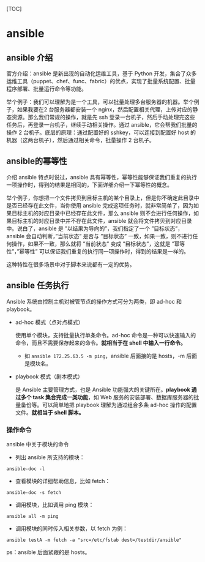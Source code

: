 [TOC]

# ansible

## ansible 介绍

官方介绍：ansible 是新出现的自动化运维工具，基于 Python 开发，集合了众多运维工具（puppet、chef、func、fabric）的优点，实现了批量系统配置、批量程序部署、批量运行命令等功能。

举个例子：我们可以理解为是一个工具，可以批量处理多台服务器的机器。举个例子，如果我要在2 台服务器都安装一个 nginx，然后配置相关代理，上传对应的静态资源。那么我们常规的操作，就是先 ssh 登录一台机子，然后手动处理完这些任务后，再登录一台机子，继续手动相关操作。通过 ansible，它会帮我们批量的操作 2 台机子。底层的原理：通过配置好的 sshkey，可以连接到配置好 host 的机器（这两台机子），然后通过相关命令，批量操作 2 台机子。

## ansible的幂等性

介绍 ansible 特点时说过，ansible 具有幂等性，幂等性能够保证我们重复的执行一项操作时，得到的结果是相同的，下面详细介绍一下幂等性的概念。

举个例子，你想把一个文件拷贝到目标主机的某个目录上，但是你不确定此目录中是否已经存在此文件，当你使用 ansible 完成这项任务时，就非常简单了，因为如果目标主机的对应目录中已经存在此文件，那么 ansible 则不会进行任何操作，如果目标主机的对应目录中并不存在此文件，ansible 就会将文件拷贝到对应目录中。说白了，ansible 是 ”以结果为导向的”，我们指定了一个 ”目标状态”，ansible 会自动判断，”当前状态” 是否与 ”目标状态” 一致，如果一致，则不进行任何操作，如果不一致，那么就将 ”当前状态” 变成 ”目标状态”，这就是 ”幂等性”，”幂等性” 可以保证我们重复的执行同一项操作时，得到的结果是一样的。

这种特性在很多场景中对于脚本来说都有一定的优势。

## ansible 任务执行

Ansible 系统由控制主机对被管节点的操作方式可分为两类，即 ad-hoc 和 playbook。

- ad-hoc 模式（点对点模式）

  使用单个模块，支持批量执行单条命令。ad-hoc 命令是一种可以快速输入的命令，而且不需要保存起来的命令。**就相当于在 shell 中输入一行命令。**

  - 如 `ansible 172.25.63.5 -m ping`，ansible 后面接的是 hosts，-m 后面是模块名。

- playbook 模式（剧本模式）

  是 Ansible 主要管理方式，也是 Ansible 功能强大的关键所在。**playbook 通过多个 task 集合完成一类功能**，如 Web 服务的安装部署、数据库服务器的批量备份等。可以简单地把 playbook 理解为通过组合多条 ad-hoc 操作的配置文件。**就相当于 shell 脚本。**

### 操作命令

ansible 中关于模块的命令

- 列出 ansible 所支持的模块：

`ansible-doc -l`

- 查看模块的详细帮助信息，比如 fetch：

`ansible-doc -s fetch`

- 调用模块，比如调用 ping 模块：

`ansible all -m ping`

- 调用模块的同时传入相关参数，以 fetch 为例：

`ansible testA -m fetch -a "src=/etc/fstab dest=/testdir/ansible"`

ps：ansible 后面紧跟的是 hosts。
